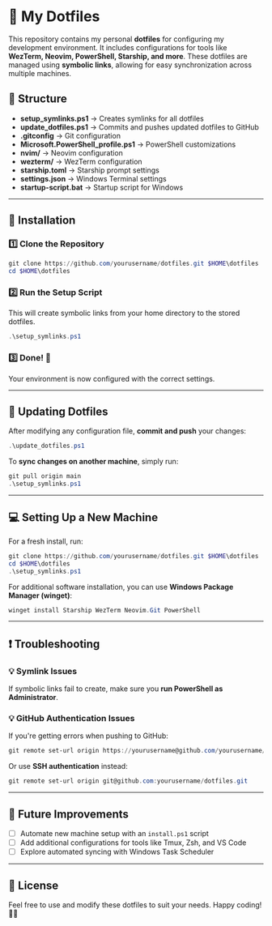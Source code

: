 # 🚀 My Dotfiles

This repository contains my personal **dotfiles** for configuring my development environment. It includes configurations for tools like **WezTerm, Neovim, PowerShell, Starship, and more**. These dotfiles are managed using **symbolic links**, allowing for easy synchronization across multiple machines.

## 📂 Structure

- **setup_symlinks.ps1** → Creates symlinks for all dotfiles
- **update_dotfiles.ps1** → Commits and pushes updated dotfiles to GitHub
- **.gitconfig** → Git configuration
- **Microsoft.PowerShell_profile.ps1** → PowerShell customizations
- **nvim/** → Neovim configuration
- **wezterm/** → WezTerm configuration
- **starship.toml** → Starship prompt settings
- **settings.json** → Windows Terminal settings
- **startup-script.bat** → Startup script for Windows

---

## 🔧 Installation

### **1️⃣ Clone the Repository**
```powershell
git clone https://github.com/yourusername/dotfiles.git $HOME\dotfiles
cd $HOME\dotfiles
```

### **2️⃣ Run the Setup Script**
This will create symbolic links from your home directory to the stored dotfiles.
```powershell
.\setup_symlinks.ps1
```

### **3️⃣ Done! 🎉**
Your environment is now configured with the correct settings.

---

## 🔄 Updating Dotfiles

After modifying any configuration file, **commit and push** your changes:
```powershell
.\update_dotfiles.ps1
```

To **sync changes on another machine**, simply run:
```powershell
git pull origin main
.\setup_symlinks.ps1
```

---

## 💻 Setting Up a New Machine

For a fresh install, run:
```powershell
git clone https://github.com/yourusername/dotfiles.git $HOME\dotfiles
cd $HOME\dotfiles
.\setup_symlinks.ps1
```

For additional software installation, you can use **Windows Package Manager (winget)**:
```powershell
winget install Starship WezTerm Neovim.Git PowerShell
```

---

## ❗ Troubleshooting

### **💡 Symlink Issues**
If symbolic links fail to create, make sure you **run PowerShell as Administrator**.

### **💡 GitHub Authentication Issues**
If you're getting errors when pushing to GitHub:
```powershell
git remote set-url origin https://yourusername@github.com/yourusername/dotfiles.git
```
Or use **SSH authentication** instead:
```powershell
git remote set-url origin git@github.com:yourusername/dotfiles.git
```

---

## 🚀 Future Improvements
- [ ] Automate new machine setup with an `install.ps1` script
- [ ] Add additional configurations for tools like Tmux, Zsh, and VS Code
- [ ] Explore automated syncing with Windows Task Scheduler

---

## 📜 License
Feel free to use and modify these dotfiles to suit your needs. Happy coding! 🎨✨
